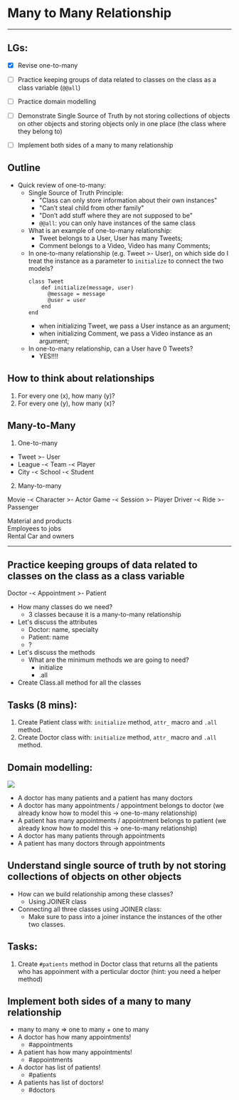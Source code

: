 # Many to Many Relationship
---

## LGs:
- [x] Revise one-to-many
- [ ] Practice keeping groups of data related to classes on the class as a class variable (`@@all`)
- [ ] Practice domain modelling 
- [ ] Demonstrate Single Source of Truth by not storing collections of objects on other objects and storing objects only in one place (the class where they belong to)
- [ ] Implement both sides of a many to many relationship


## Outline

* Quick review of one-to-many:
  * Single Source of Truth Principle:
    - "Class can only store information about their own instances"
    - "Can’t steal child from other family"
    - "Don’t add stuff where they are not supposed to be"
    - `@@all`: you can only have instances of the same class
  * What is an example of one-to-many relationship:
    - Tweet belongs to a User, User has many Tweets;
    - Comment belongs to a Video, Video has many Comments;
  * In one-to-many relationship (e.g. Tweet >- User), on which side do I treat the instance as a parameter to `initialize` to connect the two models?
      ```
      class Tweet
          def initialize(message, user)
            @message = message
            @user = user
          end
      end
      ```
    - when initializing Tweet, we pass a User instance as an argument;
    - when initializing Comment, we pass a Video instance as an argument;
  * In one-to-many relationship, can a User have 0 Tweets?
    - YES!!!!

## How to think about relationships
1. For every one (x), how many (y)? 
2. For every one (y), how many (x)?

## Many-to-Many


1. One-to-many
- Tweet >- User
- League -< Team -< Player
- City -< School -< Student

2. Many-to-many
<!-- 3 mins to come up with examples -->
Movie -< Character >- Actor
Game -< Session >- Player
Driver -< Ride >- Passenger

Material and products  
Employees to jobs  
Rental Car and owners

---

## Practice keeping groups of data related to classes on the class as a class variable

Doctor -< Appointment >- Patient

<!-- YAGNI: You aren't gonna need it -->

* How many classes do we need?
    * 3 classes because it is a many-to-many relationship
* Let's discuss the attributes
    * Doctor: name, specialty
    * Patient: name
    * ?
* Let's discuss the methods
    * What are the minimum methods we are going to need?
      * initialize
      * .all
* Create Class.all method for all the classes

## Tasks (8 mins):
1. Create Patient class with: `initialize` method, `attr_` macro and `.all` method.
1. Create Doctor class with: `initialize` method, `attr_` macro and `.all` method.

## Domain modelling:

![](https://i.imgur.com/IXtlVuq.png)
* A doctor has many patients and a patient has many doctors
* A doctor has many appointments / appointment belongs to doctor (we already know how to model this -> one-to-many relationship)
* A patient has many appointments / appointment belongs to patient (we already know how to model this -> one-to-many relationship)
* A doctor has many patients through appointments
* A patient has many doctors through appointments

## Understand single source of truth by not storing collections of objects on other objects
* How can we build relationship among these classes?
    * Using JOINER class
* Connecting all three classes using JOINER class:
    * Make sure to pass into a joiner instance the instances of the other two classes.

## Tasks:
1. Create `#patients` method in Doctor class that returns all the patients who has appoinment with a perticular doctor (hint: you need a helper method)

## Implement both sides of a many to many relationship
* many to many => one to many + one to many
* A doctor has how many appointments!
    * #appointments 
* A patient has how many appointments!
    * #appointments 
* A doctor has list of patients!
    * #patients
* A patients has list of doctors!
    * #doctors